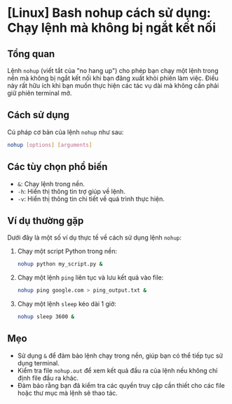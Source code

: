 # [Linux] Bash nohup cách sử dụng: Chạy lệnh mà không bị ngắt kết nối

## Tổng quan
Lệnh `nohup` (viết tắt của "no hang up") cho phép bạn chạy một lệnh trong nền mà không bị ngắt kết nối khi bạn đăng xuất khỏi phiên làm việc. Điều này rất hữu ích khi bạn muốn thực hiện các tác vụ dài mà không cần phải giữ phiên terminal mở.

## Cách sử dụng
Cú pháp cơ bản của lệnh `nohup` như sau:

```bash
nohup [options] [arguments]
```

## Các tùy chọn phổ biến
- `&`: Chạy lệnh trong nền.
- `-h`: Hiển thị thông tin trợ giúp về lệnh.
- `-v`: Hiển thị thông tin chi tiết về quá trình thực hiện.

## Ví dụ thường gặp
Dưới đây là một số ví dụ thực tế về cách sử dụng lệnh `nohup`:

1. Chạy một script Python trong nền:
   ```bash
   nohup python my_script.py &
   ```

2. Chạy một lệnh `ping` liên tục và lưu kết quả vào file:
   ```bash
   nohup ping google.com > ping_output.txt &
   ```

3. Chạy một lệnh `sleep` kéo dài 1 giờ:
   ```bash
   nohup sleep 3600 &
   ```

## Mẹo
- Sử dụng `&` để đảm bảo lệnh chạy trong nền, giúp bạn có thể tiếp tục sử dụng terminal.
- Kiểm tra file `nohup.out` để xem kết quả đầu ra của lệnh nếu không chỉ định file đầu ra khác.
- Đảm bảo rằng bạn đã kiểm tra các quyền truy cập cần thiết cho các file hoặc thư mục mà lệnh sẽ thao tác.